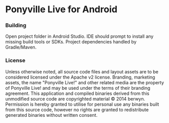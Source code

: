 Ponyville Live for Android
==========================

### Building

Open project folder in Android Studio. IDE should prompt to install any missing build tools or SDKs. Project dependencies handled by Gradle/Maven.

### License

Unless otherwise noted, all source code files and layout assets are to be considered licensed under
the Apache v2 license. Branding, marketing assets, the name "Ponyville Live!" and other related media
are the property of Ponyville Live! and may be used under the terms of their branding agreement. This
application and compiled binaries derived from this unmodified source code are copyrighted material
© 2014 berwyn. Permission is hereby granted to utilise for personal use any binaries built from this
source code, however no rights are granted to redistribute generated binaries without written consent.
